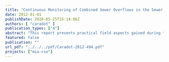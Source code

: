 ```yaml
---
title: "Continuous Monitoring of Combined Sewer Overflows in the Sewer and the Receiving River: Return on Experience"
date: 2012-01-01
publishDate: 2020-05-25T15:14:06Z
authors: [ "caradot" ]
publication_types: ["4"]
abstract: "This report presents practical field aspects gained during two years of monitoring with state-of-the-art spectrometers and ion-selective sensors, combining (i) continuous measurements of the quality and flow rates of combined sewer overflows (CSO) with (ii) continuous measurements of water quality parameters within the urban stretch of the River Spree. It describes the set-up and the implementation of the monitoring and evaluates the outcomes and experiences towards “lessons learnt”. The challenge of CSO monitoring is their event-based and highly dynamic nature during rain events. Applied online sensors allow dynamic measurements of CSO and water quality impacts for a wide range of parameters. However, the success of online monitoring campaigns depends highly on three main considerations. Firstly, the representativity of the measurement station. The location of the probe must be representative of the concentration over the entire cross section of the sewer or the river. Further criteria have to be considered for the selection of the monitoring sites (e.g. easy access to the probes for maintenance) (chapter 2). Secondly, the quality of the raw measurements. External conditions can influence the quality of measurements and lead to wrong values or outliers. – To avoid drifts, probes need to be cleaned and checked regularly. We found that monitoring stations must be visited at least once a week for functional check-ups. During the two years of monitoring, the maintenance methodology have been continously improved to ensure the best measurement conditions (chapter 3). – But even under state-of-the-art operation of the probes, some values can be affected by errors and lead to misinterpretation. Thus, a validation step is required to detect wrong values and separate them from valid values. Given the large amount of data, an Access-based tool has been developed to support semi-automatic validation of monitoring data (chapter 4). Lastly, the calibration of raw measuments and the determination of uncertainties is critical. Online probes were not able to provide accurate measurements without being calibrated to local conditions with parallel laboratory measurements (online probe refers in this document to spectrometer and ISE-Probe). A Monte-Carlo method was adapted to perform regressions between raw measurement and lab values, which allows considering both uncertainties of sensor and lab chain. For instance, total uncertainty of the UV/VIS probe was between 15 and 30% for chemical oxygen demand (COD), accounting for errors from sensor, laboratory and field (representativity of site). The uncertainties in concentration and flow measurements lead to an uncertainty in CSO COD load between 20 and 70%, depending on the average concentration and flow of the event (chapter 5). In order to gain grab samples and provide high quality calibration, an automatic sampler has been installed at the sewer monitoring. However, for operational purposes, a sewer operator will expect to gain quality online data without the effort and costs of sampling each CSO. In order to estimate the optimal sampling effort, we investigated how many events (or how many lab measurements) are necessary for calibration depending on aimed at uncertainty. From a set of 12 sampled CSO events, we simulate all possible random combinations of events and calculated each time the resulting measurement uncertainty (chapter 5.5). Results shown in Figure A indicate that at least 7 random events need to be sampled to calibrate the probe reducing uncertainties of COD measurement under 30%. It has to be noted that the concentration range of the grab samples has a high influence on the quality of the calibration. A similar analysis considering only events with high lab variations (range > 500 mg/l) showed that then only 4 events must be sampled to reduce uncertainty under 30%. Considering these results, we recommend parallel short sampling campaigns with autosamplers (grab sampling) for application of spectrometers for CSO monitoring. If the lab measurements cover the entire range of water quality variations, a minimum of 3-4 rain events should be sampled to build an accurate calibration function with acceptable uncertainty. If sampled concentration range is exceeded by later measurements, new sampling campaigns should be planned. Since both sensor and autosampling results were available, CSO COD loads have been calculated using both spectrometer and lab values (chapter 6). Results indicate that load calculated with lab samples are within the error range of the loads calculated with spectrometer values. However, the frequency of grab sampling should be less than 10 minutes, to match concentration peaks and quick quality variations in our case. For the purpose of CSO load calculation, autosampler-based monitoring remains a cost-effective alternative to online probes. For a dynamic description of CSO (pollutant sources, mass/flow balance, etc.), autosampler-based data are limited by the minimal sample frequency and the sampling capacity. Investment and effort of online monitoring can overcome these limitations. For river monitoring, online probes enable measuring water quality variations with an acceptable uncertainty, if the probes are properly calibrated. Here, autosamplers are clearly limited by their sampling capacity as the impacts are spread on several days in the case of the River Spree. Since no autosampler was available during the two monitoring years no clear correlation could be established for the spectrometer parameters (TSS, COD, BOD). As the manual approach often fails to catch CSO impacts, an autosampler has been purchased for the last monitoring year in 2012. For NH4 + measurement, the ISE probe has been successfully calibrated performing monthly NH4 measurements in a bucket of river water spiked with ammonium standard solution to reach values in the range expected during CSO (1-2 mg/l)."
featured: false
publication: ""
url_pdf: "../../../pdf/Caradot-2012-494.pdf"
projects: ["mia-cso"]
---
```


